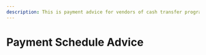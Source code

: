 ```yaml
---
description: This is payment advice for vendors of cash transfer programs.
---
```


# Payment Schedule Advice

